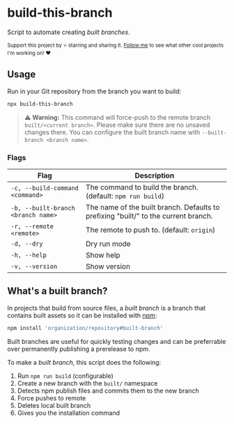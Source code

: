 # build-this-branch

Script to automate creating _built branches_.

<sub>Support this project by ⭐️ starring and sharing it. [Follow me](https://github.com/privatenumber) to see what other cool projects I'm working on! ❤️</sub>

## Usage

Run in your Git repository from the branch you want to build:

```sh
npx build-this-branch
```

> **⚠️ Warning:** This command will force-push to the remote branch `built/<current branch>`. Please make sure there are no unsaved changes there. You can configure the built branch name with `--built-branch <branch name>`.

### Flags
| Flag | Description |
| - | - |
| `-c, --build-command <command>` | The command to build the branch. (default: `npm run build`) |
| `-b, --built-branch <branch name>` | The name of the built branch. Defaults to prefixing "built/" to the current branch. |
| `-r, --remote <remote>` | The remote to push to. (default: `origin`) |
| `-d, --dry` | Dry run mode |
| `-h, --help` | Show help |
| `-v, --version` | Show version |
## What's a built branch?

In projects that build from source files, a _built branch_ is a branch that contains built assets so it can be installed with [npm](https://docs.npmjs.com/cli/v8/commands/npm-install#:~:text=npm%20install%20%3Cgithubname%3E%2F%3Cgithubrepo%3E%5B%23%3Ccommit-ish%3E%5D):

```sh
npm install 'organization/repository#built-branch'
```

Built branches are useful for quickly testing changes and can be preferrable over permanently publishing a prerelease to npm.

To make a _built branch_, this script does the following:
1. Run `npm run build` (configurable)
2. Create a new branch with the `built/` namespace
2. Detects npm publish files and commits them to the new branch
4. Force pushes to remote
5. Deletes local built branch
6. Gives you the installation command

